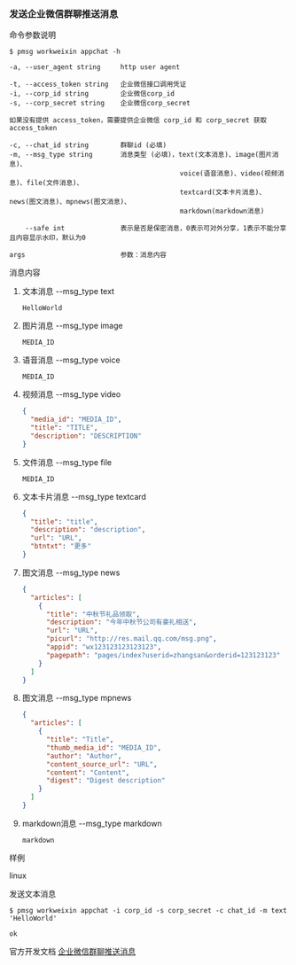 ### 发送企业微信群聊推送消息

命令参数说明

```text
$ pmsg workweixin appchat -h

-a, --user_agent string     http user agent

-t, --access_token string   企业微信接口调用凭证
-i, --corp_id string        企业微信corp_id
-s, --corp_secret string    企业微信corp_secret

如果没有提供 access_token，需要提供企业微信 corp_id 和 corp_secret 获取 access_token

-c, --chat_id string        群聊id (必填) 
-m, --msg_type string       消息类型 (必填)，text(文本消息)、image(图片消息)、
                                           voice(语音消息)、video(视频消息)、file(文件消息)、
                                           textcard(文本卡片消息)、news(图文消息)、mpnews(图文消息)、
                                           markdown(markdown消息)

    --safe int              表示是否是保密消息，0表示可对外分享，1表示不能分享且内容显示水印，默认为0
    
args                        参数：消息内容    
```

消息内容

1. 文本消息 --msg_type text
    ```text
    HelloWorld
    ```

1. 图片消息 --msg_type image
    ```text
    MEDIA_ID
    ```

1. 语音消息 --msg_type voice
    ```text
    MEDIA_ID
    ```

1. 视频消息 --msg_type video
    ```json
    {
      "media_id": "MEDIA_ID",
      "title": "TITLE",
      "description": "DESCRIPTION"
    }
    ```

1. 文件消息 --msg_type file
    ```text
    MEDIA_ID
    ```

1. 文本卡片消息 --msg_type textcard
    ```json
    {
      "title": "title",
      "description": "description",
      "url": "URL",
      "btntxt": "更多"
    }
    ```

1. 图文消息 --msg_type news
   ```json
   {
     "articles": [
       {
         "title": "中秋节礼品领取",
         "description": "今年中秋节公司有豪礼相送",
         "url": "URL",
         "picurl": "http://res.mail.qq.com/msg.png",
         "appid": "wx123123123123123",
         "pagepath": "pages/index?userid=zhangsan&orderid=123123123"
       }
     ]
   }
   ```

1. 图文消息 --msg_type mpnews
   ```json
   {
     "articles": [
       {
         "title": "Title",
         "thumb_media_id": "MEDIA_ID",
         "author": "Author",
         "content_source_url": "URL",
         "content": "Content",
         "digest": "Digest description"
       }
     ]
   }
   ```

1. markdown消息 --msg_type markdown
    ```text
    markdown
    ```

样例

linux

发送文本消息

```shell
$ pmsg workweixin appchat -i corp_id -s corp_secret -c chat_id -m text 'HelloWorld'

ok
```

官方开发文档 [企业微信群聊推送消息](https://developer.work.weixin.qq.com/document/path/90248)